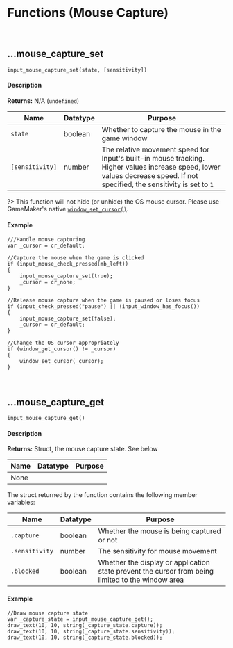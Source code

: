 # Functions (Mouse Capture)

&nbsp;

## …mouse_capture_set

`input_mouse_capture_set(state, [sensitivity])`

<!-- tabs:start -->

#### **Description**

**Returns:** N/A (`undefined`)

|Name           |Datatype|Purpose                                                                                                                                                                    |
|---------------|--------|---------------------------------------------------------------------------------------------------------------------------------------------------------------------------|
|`state`        |boolean |Whether to capture the mouse in the game window                                                                                                                            |
|`[sensitivity]`|number  |The relative movement speed for Input's built-in mouse tracking. Higher values increase speed, lower values decrease speed. If not specified, the sensitivity is set to `1`|

?> This function will not hide (or unhide) the OS mouse cursor. Please use GameMaker's native [`window_set_cursor()`](https://manual.yoyogames.com/GameMaker_Language/GML_Reference/Cameras_And_Display/The_Game_Window/window_set_cursor.htm).

#### **Example**

```gml
///Handle mouse capturing
var _cursor = cr_default;

//Capture the mouse when the game is clicked
if (input_mouse_check_pressed(mb_left))
{
	input_mouse_capture_set(true);
	_cursor = cr_none;
}

//Release mouse capture when the game is paused or loses focus
if (input_check_pressed("pause") || !input_window_has_focus())
{
	input_mouse_capture_set(false);
	_cursor = cr_default;
}

//Change the OS cursor appropriately
if (window_get_cursor() != _cursor)
{
	window_set_cursor(_cursor);
}
```

<!-- tabs:end -->

&nbsp;

## …mouse_capture_get

`input_mouse_capture_get()`

<!-- tabs:start -->

#### **Description**

**Returns:** Struct, the mouse capture state. See below

|Name|Datatype|Purpose|
|----|--------|-------|
|None|        |       |

The struct returned by the function contains the following member variables:

|Name          |Datatype|Purpose                                   |
|--------------|--------|------------------------------------------|
|`.capture`    |boolean |Whether the mouse is being captured or not|
|`.sensitivity`|number  |The sensitivity for mouse movement        |
|`.blocked`    |boolean |Whether the display or application state prevent the cursor from being limited to the window area|

#### **Example**

```gml
//Draw mouse capture state
var _capture_state = input_mouse_capture_get();
draw_text(10, 10, string(_capture_state.capture));
draw_text(10, 10, string(_capture_state.sensitivity));
draw_text(10, 10, string(_capture_state.blocked));
```

<!-- tabs:end -->

